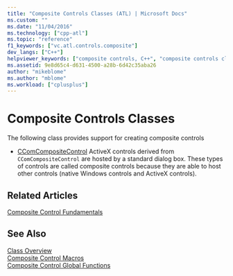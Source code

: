 ```yaml
---
title: "Composite Controls Classes (ATL) | Microsoft Docs"
ms.custom: ""
ms.date: "11/04/2016"
ms.technology: ["cpp-atl"]
ms.topic: "reference"
f1_keywords: ["vc.atl.controls.composite"]
dev_langs: ["C++"]
helpviewer_keywords: ["composite controls, C++", "composite controls classes"]
ms.assetid: 9e8d65c4-d631-4500-a28b-6d42c35aba26
author: "mikeblome"
ms.author: "mblome"
ms.workload: ["cplusplus"]
---
```

# Composite Controls Classes

The following class provides support for creating composite controls

- [CComCompositeControl](../atl/reference/ccomcompositecontrol-class.md) ActiveX controls derived from `CComCompositeControl` are hosted by a standard dialog box. These types of controls are called composite controls because they are able to host other controls (native Windows controls and ActiveX controls).

## Related Articles

[Composite Control Fundamentals](../atl/atl-composite-control-fundamentals.md)

## See Also

[Class Overview](../atl/atl-class-overview.md)   
[Composite Control Macros](../atl/reference/composite-control-macros.md)   
[Composite Control Global Functions](../atl/reference/composite-control-global-functions.md)

